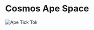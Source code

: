 # Cosmos Ape Space

![Ape Tick Tok](https://user-images.githubusercontent.com/13580181/190894365-301fc22d-cc24-456b-a22e-240d23ea5708.jpg)
